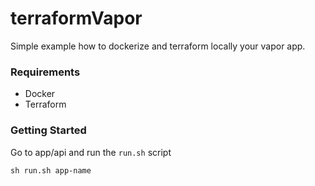 # terraformVapor
Simple example how to dockerize and terraform locally your vapor app.

### Requirements
- Docker
- Terraform

### Getting Started
Go to app/api and run the ```run.sh``` script

```sh run.sh app-name```
